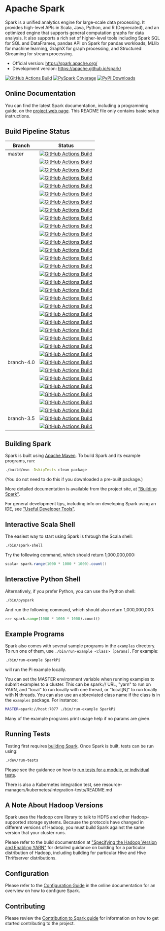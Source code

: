 # Apache Spark

Spark is a unified analytics engine for large-scale data processing. It provides
high-level APIs in Scala, Java, Python, and R (Deprecated), and an optimized engine that
supports general computation graphs for data analysis. It also supports a
rich set of higher-level tools including Spark SQL for SQL and DataFrames,
pandas API on Spark for pandas workloads, MLlib for machine learning, GraphX for graph processing,
and Structured Streaming for stream processing.

- Official version: <https://spark.apache.org/>
- Development version: <https://apache.github.io/spark/>

[![GitHub Actions Build](https://github.com/apache/spark/actions/workflows/build_main.yml/badge.svg)](https://github.com/apache/spark/actions/workflows/build_main.yml)
[![PySpark Coverage](https://codecov.io/gh/apache/spark/branch/master/graph/badge.svg)](https://codecov.io/gh/apache/spark)
[![PyPI Downloads](https://static.pepy.tech/personalized-badge/pyspark?period=month&units=international_system&left_color=black&right_color=orange&left_text=PyPI%20downloads)](https://pypi.org/project/pyspark/)


## Online Documentation

You can find the latest Spark documentation, including a programming
guide, on the [project web page](https://spark.apache.org/documentation.html).
This README file only contains basic setup instructions.

## Build Pipeline Status

| Branch     | Status                                                                                                                                                                                                          |
|------------|-----------------------------------------------------------------------------------------------------------------------------------------------------------------------------------------------------------------|
| master     | [![GitHub Actions Build](https://github.com/apache/spark/actions/workflows/release.yml/badge.svg)](https://github.com/apache/spark/actions/workflows/release.yml)                                               |
|            | [![GitHub Actions Build](https://github.com/apache/spark/actions/workflows/build_java21.yml/badge.svg)](https://github.com/apache/spark/actions/workflows/build_java21.yml)                                     |
|            | [![GitHub Actions Build](https://github.com/apache/spark/actions/workflows/build_non_ansi.yml/badge.svg)](https://github.com/apache/spark/actions/workflows/build_non_ansi.yml)                                 |
|            | [![GitHub Actions Build](https://github.com/apache/spark/actions/workflows/build_uds.yml/badge.svg)](https://github.com/apache/spark/actions/workflows/build_uds.yml)                                           |
|            | [![GitHub Actions Build](https://github.com/apache/spark/actions/workflows/build_rockdb_as_ui_backend.yml/badge.svg)](https://github.com/apache/spark/actions/workflows/build_rockdb_as_ui_backend.yml)         |
|            | [![GitHub Actions Build](https://github.com/apache/spark/actions/workflows/build_maven.yml/badge.svg)](https://github.com/apache/spark/actions/workflows/build_maven.yml)                                       |
|            | [![GitHub Actions Build](https://github.com/apache/spark/actions/workflows/build_maven_java21.yml/badge.svg)](https://github.com/apache/spark/actions/workflows/build_maven_java21.yml)                         |
|            | [![GitHub Actions Build](https://github.com/apache/spark/actions/workflows/build_maven_java21_macos26.yml/badge.svg)](https://github.com/apache/spark/actions/workflows/build_maven_java21_macos26.yml)          |
|            | [![GitHub Actions Build](https://github.com/apache/spark/actions/workflows/build_maven_java21_arm.yml/badge.svg)](https://github.com/apache/spark/actions/workflows/build_maven_java21_arm.yml)                 |
|            | [![GitHub Actions Build](https://github.com/apache/spark/actions/workflows/build_coverage.yml/badge.svg)](https://github.com/apache/spark/actions/workflows/build_coverage.yml)                                 |
|            | [![GitHub Actions Build](https://github.com/apache/spark/actions/workflows/build_python_pypy3.10.yml/badge.svg)](https://github.com/apache/spark/actions/workflows/build_python_pypy3.10.yml)                   |
|            | [![GitHub Actions Build](https://github.com/apache/spark/actions/workflows/build_python_3.10.yml/badge.svg)](https://github.com/apache/spark/actions/workflows/build_python_3.10.yml)                           |
|            | [![GitHub Actions Build](https://github.com/apache/spark/actions/workflows/build_python_3.11_classic_only.yml/badge.svg)](https://github.com/apache/spark/actions/workflows/build_python_3.11_classic_only.yml) |
|            | [![GitHub Actions Build](https://github.com/apache/spark/actions/workflows/build_python_3.11_arm.yml/badge.svg)](https://github.com/apache/spark/actions/workflows/build_python_3.11_arm.yml)                   |
|            | [![GitHub Actions Build](https://github.com/apache/spark/actions/workflows/build_python_3.11_macos.yml/badge.svg)](https://github.com/apache/spark/actions/workflows/build_python_3.11_macos.yml)               |
|            | [![GitHub Actions Build](https://github.com/apache/spark/actions/workflows/build_python_numpy_2.1.3.yml/badge.svg)](https://github.com/apache/spark/actions/workflows/build_python_numpy_2.1.3.yml)             |
|            | [![GitHub Actions Build](https://github.com/apache/spark/actions/workflows/build_python_3.12.yml/badge.svg)](https://github.com/apache/spark/actions/workflows/build_python_3.12.yml)                           |
|            | [![GitHub Actions Build](https://github.com/apache/spark/actions/workflows/build_python_3.13.yml/badge.svg)](https://github.com/apache/spark/actions/workflows/build_python_3.13.yml)                           |
|            | [![GitHub Actions Build](https://github.com/apache/spark/actions/workflows/build_python_3.13_nogil.yml/badge.svg)](https://github.com/apache/spark/actions/workflows/build_python_3.13_nogil.yml)               |
|            | [![GitHub Actions Build](https://github.com/apache/spark/actions/workflows/build_python_3.14.yml/badge.svg)](https://github.com/apache/spark/actions/workflows/build_python_3.14.yml)                           |
|            | [![GitHub Actions Build](https://github.com/apache/spark/actions/workflows/build_python_minimum.yml/badge.svg)](https://github.com/apache/spark/actions/workflows/build_python_minimum.yml)                     |
|            | [![GitHub Actions Build](https://github.com/apache/spark/actions/workflows/build_python_ps_minimum.yml/badge.svg)](https://github.com/apache/spark/actions/workflows/build_python_ps_minimum.yml)               |
|            | [![GitHub Actions Build](https://github.com/apache/spark/actions/workflows/build_python_connect35.yml/badge.svg)](https://github.com/apache/spark/actions/workflows/build_python_connect35.yml)                 |
|            | [![GitHub Actions Build](https://github.com/apache/spark/actions/workflows/build_python_connect.yml/badge.svg)](https://github.com/apache/spark/actions/workflows/build_python_connect.yml)                     |
|            | [![GitHub Actions Build](https://github.com/apache/spark/actions/workflows/build_sparkr_window.yml/badge.svg)](https://github.com/apache/spark/actions/workflows/build_sparkr_window.yml)                       |
|            | [![GitHub Actions Build](https://github.com/apache/spark/actions/workflows/publish_snapshot.yml/badge.svg)](https://github.com/apache/spark/actions/workflows/publish_snapshot.yml)                             |
| branch-4.0 | [![GitHub Actions Build](https://github.com/apache/spark/actions/workflows/build_branch40.yml/badge.svg)](https://github.com/apache/spark/actions/workflows/build_branch40.yml)                                 |
|            | [![GitHub Actions Build](https://github.com/apache/spark/actions/workflows/build_branch40_java21.yml/badge.svg)](https://github.com/apache/spark/actions/workflows/build_branch40_java21.yml)                   |
|            | [![GitHub Actions Build](https://github.com/apache/spark/actions/workflows/build_branch40_non_ansi.yml/badge.svg)](https://github.com/apache/spark/actions/workflows/build_branch40_non_ansi.yml)               |
|            | [![GitHub Actions Build](https://github.com/apache/spark/actions/workflows/build_branch40_maven.yml/badge.svg)](https://github.com/apache/spark/actions/workflows/build_branch40_maven.yml)                     |
|            | [![GitHub Actions Build](https://github.com/apache/spark/actions/workflows/build_branch40_maven_java21.yml/badge.svg)](https://github.com/apache/spark/actions/workflows/build_branch40_maven_java21.yml)       |
|            | [![GitHub Actions Build](https://github.com/apache/spark/actions/workflows/build_branch40_python.yml/badge.svg)](https://github.com/apache/spark/actions/workflows/build_branch40_python.yml)                   |
|            | [![GitHub Actions Build](https://github.com/apache/spark/actions/workflows/build_branch40_python_pypy3.10.yml/badge.svg)](https://github.com/apache/spark/actions/workflows/build_branch40_python_pypy3.10.yml) |
| branch-3.5 | [![GitHub Actions Build](https://github.com/apache/spark/actions/workflows/build_branch35.yml/badge.svg)](https://github.com/apache/spark/actions/workflows/build_branch35.yml)                                 |
|            | [![GitHub Actions Build](https://github.com/apache/spark/actions/workflows/build_branch35_python.yml/badge.svg)](https://github.com/apache/spark/actions/workflows/build_branch35_python.yml)                   |


## Building Spark

Spark is built using [Apache Maven](https://maven.apache.org/).
To build Spark and its example programs, run:

```bash
./build/mvn -DskipTests clean package
```

(You do not need to do this if you downloaded a pre-built package.)

More detailed documentation is available from the project site, at
["Building Spark"](https://spark.apache.org/docs/latest/building-spark.html).

For general development tips, including info on developing Spark using an IDE, see ["Useful Developer Tools"](https://spark.apache.org/developer-tools.html).

## Interactive Scala Shell

The easiest way to start using Spark is through the Scala shell:

```bash
./bin/spark-shell
```

Try the following command, which should return 1,000,000,000:

```scala
scala> spark.range(1000 * 1000 * 1000).count()
```

## Interactive Python Shell

Alternatively, if you prefer Python, you can use the Python shell:

```bash
./bin/pyspark
```

And run the following command, which should also return 1,000,000,000:

```python
>>> spark.range(1000 * 1000 * 1000).count()
```

## Example Programs

Spark also comes with several sample programs in the `examples` directory.
To run one of them, use `./bin/run-example <class> [params]`. For example:

```bash
./bin/run-example SparkPi
```

will run the Pi example locally.

You can set the MASTER environment variable when running examples to submit
examples to a cluster. This can be spark:// URL,
"yarn" to run on YARN, and "local" to run
locally with one thread, or "local[N]" to run locally with N threads. You
can also use an abbreviated class name if the class is in the `examples`
package. For instance:

```bash
MASTER=spark://host:7077 ./bin/run-example SparkPi
```

Many of the example programs print usage help if no params are given.

## Running Tests

Testing first requires [building Spark](#building-spark). Once Spark is built, tests
can be run using:

```bash
./dev/run-tests
```

Please see the guidance on how to
[run tests for a module, or individual tests](https://spark.apache.org/developer-tools.html#individual-tests).

There is also a Kubernetes integration test, see resource-managers/kubernetes/integration-tests/README.md

## A Note About Hadoop Versions

Spark uses the Hadoop core library to talk to HDFS and other Hadoop-supported
storage systems. Because the protocols have changed in different versions of
Hadoop, you must build Spark against the same version that your cluster runs.

Please refer to the build documentation at
["Specifying the Hadoop Version and Enabling YARN"](https://spark.apache.org/docs/latest/building-spark.html#specifying-the-hadoop-version-and-enabling-yarn)
for detailed guidance on building for a particular distribution of Hadoop, including
building for particular Hive and Hive Thriftserver distributions.

## Configuration

Please refer to the [Configuration Guide](https://spark.apache.org/docs/latest/configuration.html)
in the online documentation for an overview on how to configure Spark.

## Contributing

Please review the [Contribution to Spark guide](https://spark.apache.org/contributing.html)
for information on how to get started contributing to the project.
